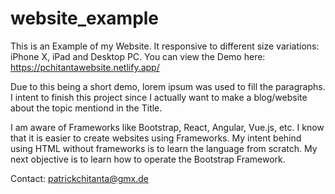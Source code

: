 # website_example
This is an Example of my Website.
It responsive to different size variations: iPhone X, iPad and Desktop PC.
You can view the Demo here: https://pchitantawebsite.netlify.app/

Due to this being a short demo, lorem ipsum was used to fill the paragraphs. I intent to finish this project since I actually want to make a blog/website about the topic mentiond in the Title.

I am aware of Frameworks like Bootstrap, React, Angular, Vue.js, etc. 
  I know that it is easier to create websites using Frameworks. My intent behind using HTML without frameworks is to learn the language from scratch.
  My next objective is to learn how to operate the Bootstrap Framework.

Contact: patrickchitanta@gmx.de
